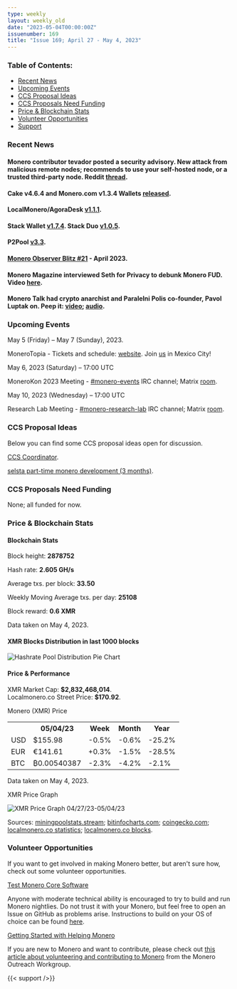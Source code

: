 ```yaml
---
type: weekly
layout: weekly_old
date: "2023-05-04T00:00:00Z"
issuenumber: 169
title: "Issue 169; April 27 - May 4, 2023"
---
```


<h3>Table of Contents:</h3>
<ul class="contents">
    <li><a href="#news">Recent News</a></li>
    <li><a href="#events">Upcoming Events</a></li>
    <li><a href="#ideas">CCS Proposal Ideas</a></li>
    <li><a href="#proposals">CCS Proposals Need Funding</a></li>
    <li><a href="#stats">Price & Blockchain Stats</a></li>
    <li><a href="#volunteer">Volunteer Opportunities</a></li>
    <li><a href="#support">Support</a></li>
</ul>

<h3 id="news">Recent News</h3>

<div class="newsbyte">
    <h4>Monero contributor tevador posted a security advisory. New attack from malicious remote nodes; recommends to use your self-hosted node, or a trusted third-party node. Reddit <a href="https://teddit.adminforge.de/r/Monero/comments/134jbdt/security_advisory_new_attack_from_malicious/" target="_blank">thread</a>.</h4>
</div>

<div class="newsbyte">
    <h4>Cake v4.6.4 and Monero.com v1.3.4 Wallets <a href="https://github.com/cake-tech/cake_wallet/releases/tag/v4.6.4" target="_blank">released</a>.</h4>
</div>

<div class="newsbyte">
    <h4>LocalMonero/AgoraDesk <a href="https://github.com/AgoraDesk-LocalMonero/agoradesk-app-foss/releases/tag/v1.1.1" target="_blank">v1.1.1</a>.</h4>
</div>

<div class="newsbyte">
    <h4>Stack Wallet <a href="https://github.com/cypherstack/stack_wallet/releases/tag/build_165" target="_blank">v1.7.4</a>. Stack Duo <a href="https://github.com/cypherstack/stack_duo/releases/tag/build_008" target="_blank">v1.0.5</a>.</h4>
</div>

<div class="newsbyte">
    <h4>P2Pool <a href="https://github.com/SChernykh/p2pool/releases/tag/v3.3" target="_blank">v3.3</a>.</h4>
</div>

<div class="newsbyte">
    <h4><a href="https://monero.observer/monero-observer-blitz-april-2023/" target="_blank">Monero Observer Blitz #21</a> - April 2023.</h4>
</div>

<div class="newsbyte">
    <h4>Monero Magazine interviewed Seth for Privacy to debunk Monero FUD. Video <a href="https://piped.adminforge.de/watch?v=vW9H6VIONWM" target="_blank">here</a>.</h4>
</div>

<div class="newsbyte">
    <h4>Monero Talk had crypto anarchist and Paralelni Polis co-founder, Pavol Luptak on. Peep it: <a href="https://piped.adminforge.de/watch?v=ohOFzquZIeA" target="_blank">video</a>; <a href="https://www.monerotalk.live/maximize-your-freedom-living-globally-w-pavol-luptak" target="_blank">audio</a>.</h4>
</div>

<h3 id="events">Upcoming Events</h3>

<div class="event">
    <p class="date">May 5 (Friday) – May 7 (Sunday), 2023.</p>
    <p>MoneroTopia - Tickets and schedule: <a href="https://monerotopia.com/" target="_blank">website</a>. Join <a href="https://piped.adminforge.de/watch?v=GcJiaPmldhQ" target="_blank">us</a> in Mexico City!</p>
</div>

<div class="event">
    <p class="date" markdown="1">May 6, 2023 (Saturday) – 17:00 UTC</p>
    <p markdown="1">MoneroKon 2023 Meeting - <a href="irc://irc.libera.chat/#monero-events" target="_blank">#monero-events</a> IRC channel; Matrix <a href="https://matrix.to/#/#monero-events:monero.social" target="_blank">room</a>.</p>
</div>

<div class="event">
    <p class="date" markdown="1">May 10, 2023 (Wednesday) – 17:00 UTC</p>
    <p markdown="1">Research Lab Meeting - <a href="irc://irc.libera.chat/#monero-research-lab" target="_blank">#monero-research-lab</a> IRC channel; Matrix <a href="https://matrix.to/#/#monero-research-lab:monero.social" target="_blank">room</a>.</p>
</div>

<h3 id="ideas">CCS Proposal Ideas</h3>

<p>Below you can find some CCS proposal ideas open for discussion.</p>

<div class="proposal">
<p><a href="https://repo.getmonero.org/monero-project/ccs-proposals/-/merge_requests/385" target="_blank">CCS Coordinator</a>.</p>
</div>

<div class="proposal">
<p><a href="https://repo.getmonero.org/monero-project/ccs-proposals/-/merge_requests/386" target="_blank">selsta part-time monero development (3 months)</a>.</p>
</div>

<h3 id="proposals">CCS Proposals Need Funding</h3>

<p>None; all funded for now.</p>

<h3 id="stats">Price & Blockchain Stats</h3>

<h4 class="stat">Blockchain Stats</h4>

<div class="bcstats">
    <p>Block height: <b>2878752</b></p>
    <p>Hash rate: <b>2.605 GH/s</b></p>
    <p>Average txs. per block: <b>33.50</b></p>
    <p>Weekly Moving Average txs. per day: <b>25108</b></p>
    <p>Block reward: <b>0.6 XMR</b></p>
</div>
<p class="note">Data taken on May 4, 2023.</p>

<h4 class="stat">XMR Blocks Distribution in last 1000 blocks</h4>
<p><img src="/img/hashrate-pool-distribution-0504.png" alt="Hashrate Pool Distribution Pie Chart"/></p>

<h4 class="stat" id="price-stat">Price & Performance</h4>

<div class="price-intro">XMR Market Cap: <b>$2,832,468,014</b>.<br/>Localmonero.co Street Price: <b>$170.92</b>.</div>

<p class="table-title">Monero (XMR) Price</p>
<table class="price-table">
  <tr class="row1">
    <th></th>
    <th>05/04/23</th>
    <th>Week</th>
    <th>Month</th>
    <th>Year</th>
  </tr>
  <tr>
    <td data-th="XMR to">USD</td>
    <td data-th="05/04/23">$155.98</td>
    <td data-th="Week" class="red">-0.5%</td>
    <td data-th="Month" class="red">-0.6%</td>
    <td data-th="Year" class="red">-25.2%</td>
  </tr>
  <tr class="row3">
    <td data-th="XMR to">EUR</td>
    <td data-th="05/04/23">€141.61</td>
    <td data-th="Week" class="red">+0.3%</td>
    <td data-th="Month" class="red">-1.5%</td>
    <td data-th="Year" class="red">-28.5%</td>
  </tr>
  <tr>
    <td data-th="XMR to">BTC</td>
    <td data-th="05/04/23">₿0.00540387</td>
    <td data-th="Week" class="red">-2.3%</td>
    <td data-th="Month" class="red">-4.2%</td>
    <td data-th="Year" class="red">-2.1%</td>
  </tr>
</table>
<p class="note">Data taken on May 4, 2023.</p>

<p class="table-title">XMR Price Graph</p>

![XMR Price Graph 04/27/23-05/04/23](/img/weekly-chart-0504.png "XMR Price Graph 04/27/23-05/04/23")

Sources: <a href="https://miningpoolstats.stream/monero" target="_blank">miningpoolstats.stream</a>; <a href="https://bitinfocharts.com/monero/" target="_blank">bitinfocharts.com</a>; <a href="https://www.coingecko.com/en/coins/monero" target="_blank">coingecko.com</a>; <a href="https://localmonero.co/statistics" target="_blank">localmonero.co statistics</a>; <a href="https://localmonero.co/blocks" target="_blank">localmonero.co blocks</a>.

<h3 id="volunteer">Volunteer Opportunities</h3>

<p>If you want to get involved in making Monero better, but aren't sure how, check out some volunteer opportunities.</p>

<div class="newsbyte">
    <p class="date"><a href="https://github.com/monero-project/monero" target="_blank">Test Monero Core Software</a></p>
    <p>Anyone with moderate technical ability is encouraged to try to build and run Monero nightlies. Do not trust it with your Monero, but feel free to open an Issue on GitHub as problems arise. Instructions to build on your OS of choice can be found <a href="https://github.com/monero-project/monero#compiling-monero-from-source" target="_blank">here</a>. </p>
</div>

<div class="newsbyte">
    <p class="date"><a href="https://github.com/monero-project/monero" target="_blank">Getting Started with Helping Monero</a></p>
    <p>If you are new to Monero and want to contribute, please check out <a href="https://www.monerooutreach.org/stories/getting-started-helping-monero.php" target="_blank">this article about volunteering and contributing to Monero</a> from the Monero Outreach Workgroup. </p>
</div>

{{< support />}}

